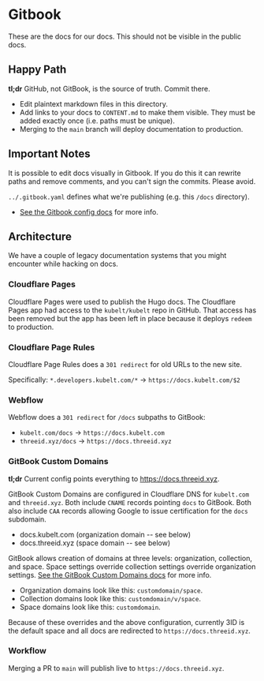 # Gitbook

These are the docs for our docs. This should not be visible in the public docs.

## Happy Path

**tl;dr** GitHub, not GitBook, is the source of truth. Commit there.

* Edit plaintext markdown files in this directory.
* Add links to your docs to `CONTENT.md` to make them visible. They must be
  added exactly once (i.e. paths must be unique).
* Merging to the `main` branch will deploy documentation to production.

## Important Notes

It is possible to edit docs visually in Gitbook. If you do this it can rewrite
paths and remove comments, and you can't sign the commits. Please avoid.

`../.gitbook.yaml` defines what we're publishing (e.g. this `/docs` directory).

* [See the Gitbook config docs](https://docs.gitbook.com/getting-started/git-sync/content-configuration#.gitbook.yaml-2) for more info.

## Architecture

We have a couple of legacy documentation systems that you might encounter while
hacking on docs.

### Cloudflare Pages

Cloudflare Pages were used to publish the Hugo docs. The Cloudflare Pages app
had access to the `kubelt/kubelt` repo in GitHub. That access has been removed
but the app has been left in place because it deploys `redeem` to production.

### Cloudflare Page Rules

Cloudflare Page Rules does a `301 redirect` for old URLs to the new site.

Specifically: `*.developers.kubelt.com/*` -> `https://docs.kubelt.com/$2`

### Webflow

Webflow does a `301 redirect` for `/docs` subpaths to GitBook:

* `kubelt.com/docs` -> `https://docs.kubelt.com`
* `threeid.xyz/docs` -> `https://docs.threeid.xyz`

### GitBook Custom Domains

**tl;dr** Current config points everything to https://docs.threeid.xyz.

GitBook Custom Domains are configured in Cloudflare DNS for `kubelt.com` and
`threeid.xyz`. Both include `CNAME` records pointing `docs` to GitBook. Both
also include `CAA` records allowing Google to issue certification for the `docs`
subdomain.

* docs.kubelt.com (organization domain -- see below)
* docs.threeid.xyz (space domain -- see below)

GitBook allows creation of domains at three levels: organization, collection, 
and space. Space settings override collection settings override organization
settings. [See the GitBook Custom Domains docs](https://docs.gitbook.com/advanced-guides/custom-domain/location) for more info.

* Organization domains look like this: `customdomain/space`.
* Collection domains look like this: `customdomain/v/space`.
* Space domains look like this: `customdomain`.

Because of these overrides and the above configuration, currently 3ID is the
default space and all docs are redirected to `https://docs.threeid.xyz`.

### Workflow

Merging a PR to `main` will publish live to `https://docs.threeid.xyz`.

